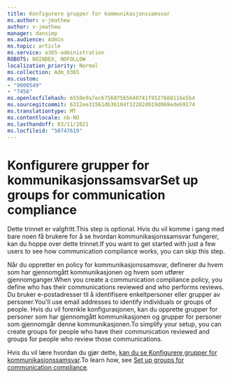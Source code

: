 ```yaml
---
title: Konfigurere grupper for kommunikasjonssamsvar
ms.author: v-jmathew
author: v-jmathew
manager: dansimp
ms.audience: Admin
ms.topic: article
ms.service: o365-administration
ROBOTS: NOINDEX, NOFOLLOW
localization_priority: Normal
ms.collection: Adm_O365
ms.custom:
- "9000549"
- "7456"
ms.openlocfilehash: 6550e9a7ec675607565640741f9527688116e5b4
ms.sourcegitcommit: 6312ee31561db36104f32282d019d069ede69174
ms.translationtype: MT
ms.contentlocale: nb-NO
ms.lasthandoff: 03/11/2021
ms.locfileid: "50747619"
---
```

# <a name="set-up-groups-for-communication-compliance"></a><span data-ttu-id="52c76-102">Konfigurere grupper for kommunikasjonssamsvar</span><span class="sxs-lookup"><span data-stu-id="52c76-102">Set up groups for communication compliance</span></span>

<span data-ttu-id="52c76-103">Dette trinnet er valgfritt.</span><span class="sxs-lookup"><span data-stu-id="52c76-103">This step is optional.</span></span> <span data-ttu-id="52c76-104">Hvis du vil komme i gang med bare noen få brukere for å se hvordan kommunikasjonssamsvar fungerer, kan du hoppe over dette trinnet.</span><span class="sxs-lookup"><span data-stu-id="52c76-104">If you want to get started with just a few users to see how communication compliance works, you can skip this step.</span></span>  
  
<span data-ttu-id="52c76-105">Når du oppretter en policy for kommunikasjonssamsvar, definerer du hvem som har gjennomgått kommunikasjonen og hvem som utfører gjennomganger.</span><span class="sxs-lookup"><span data-stu-id="52c76-105">When you create a communication compliance policy, you define who has their communications reviewed and who performs reviews.</span></span> <span data-ttu-id="52c76-106">Du bruker e-postadresser til å identifisere enkeltpersoner eller grupper av personer.</span><span class="sxs-lookup"><span data-stu-id="52c76-106">You'll use email addresses to identify individuals or groups of people.</span></span> <span data-ttu-id="52c76-107">Hvis du vil forenkle konfigurasjonen, kan du opprette grupper for personer som har gjennomgått kommunikasjonen og grupper for personer som gjennomgår denne kommunikasjonen.</span><span class="sxs-lookup"><span data-stu-id="52c76-107">To simplify your setup, you can create groups for people who have their communication reviewed and groups for people who review those communications.</span></span>  
  
<span data-ttu-id="52c76-108">Hvis du vil lære hvordan du gjør dette, [kan du se Konfigurere grupper for kommunikasjonssamsvar](https://go.microsoft.com/fwlink/?linkid=2129594).</span><span class="sxs-lookup"><span data-stu-id="52c76-108">To learn how, see [Set up groups for communication compliance](https://go.microsoft.com/fwlink/?linkid=2129594).</span></span>
